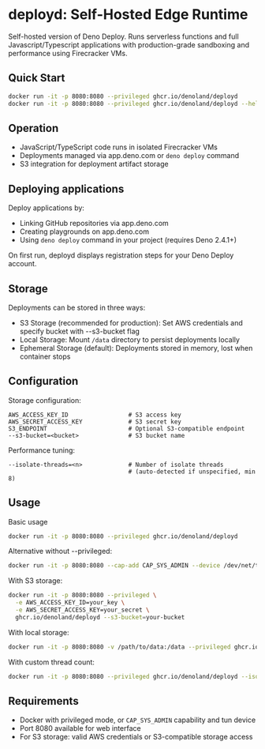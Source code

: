 # deployd: Self-Hosted Edge Runtime

Self-hosted version of Deno Deploy. Runs serverless functions and full
Javascript/Typescript applications with production-grade sandboxing and
performance using Firecracker VMs.

## Quick Start

```bash
docker run -it -p 8080:8080 --privileged ghcr.io/denoland/deployd
docker run -it -p 8080:8080 --privileged ghcr.io/denoland/deployd --help
```

## Operation

- JavaScript/TypeScript code runs in isolated Firecracker VMs
- Deployments managed via app.deno.com or `deno deploy` command
- S3 integration for deployment artifact storage

## Deploying applications

Deploy applications by:
- Linking GitHub repositories via app.deno.com
- Creating playgrounds on app.deno.com
- Using `deno deploy` command in your project (requires Deno 2.4.1+)

On first run, deployd displays registration steps for your Deno Deploy account.

## Storage

Deployments can be stored in three ways:

- S3 Storage (recommended for production): Set AWS credentials and specify
  bucket with --s3-bucket flag
- Local Storage: Mount `/data` directory to persist deployments locally
- Ephemeral Storage (default): Deployments stored in memory, lost when container
  stops

## Configuration

Storage configuration:
```
AWS_ACCESS_KEY_ID                 # S3 access key
AWS_SECRET_ACCESS_KEY             # S3 secret key  
S3_ENDPOINT                       # Optional S3-compatible endpoint
--s3-bucket=<bucket>              # S3 bucket name
```

Performance tuning:
```
--isolate-threads=<n>             # Number of isolate threads
                                  # (auto-detected if unspecified, min 8)
```

## Usage

Basic usage
```bash
docker run -it -p 8080:8080 --privileged ghcr.io/denoland/deployd
```

Alternative without --privileged:
```bash
docker run -it -p 8080:8080 --cap-add CAP_SYS_ADMIN --device /dev/net/tun ghcr.io/denoland/deployd
```

With S3 storage:
```bash
docker run -it -p 8080:8080 --privileged \
  -e AWS_ACCESS_KEY_ID=your_key \
  -e AWS_SECRET_ACCESS_KEY=your_secret \
  ghcr.io/denoland/deployd --s3-bucket=your-bucket
```

With local storage:
```bash
docker run -it -p 8080:8080 -v /path/to/data:/data --privileged ghcr.io/denoland/deployd
```

With custom thread count:
```bash
docker run -it -p 8080:8080 --privileged ghcr.io/denoland/deployd --isolate-threads=16
```

## Requirements

- Docker with privileged mode, or `CAP_SYS_ADMIN` capability and tun device
- Port 8080 available for web interface
- For S3 storage: valid AWS credentials or S3-compatible storage access
